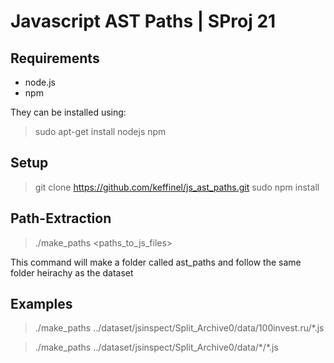 # Javascript AST Paths | SProj 21
Requirements
------------
* node.js
* npm

They can be installed using:
> sudo apt-get install nodejs npm

Setup
-----
> git clone https://github.com/keffinel/js_ast_paths.git
> sudo npm install

Path-Extraction
---------------
> ./make_paths <paths_to_js_files>

This command will make a folder called ast_paths and follow the same folder heirachy as the dataset

Examples
---------------
> ./make_paths ../dataset/jsinspect/Split_Archive0/data/100invest.ru/\*.js

> ./make_paths ../dataset/jsinspect/Split_Archive0/data/\*/\*.js

